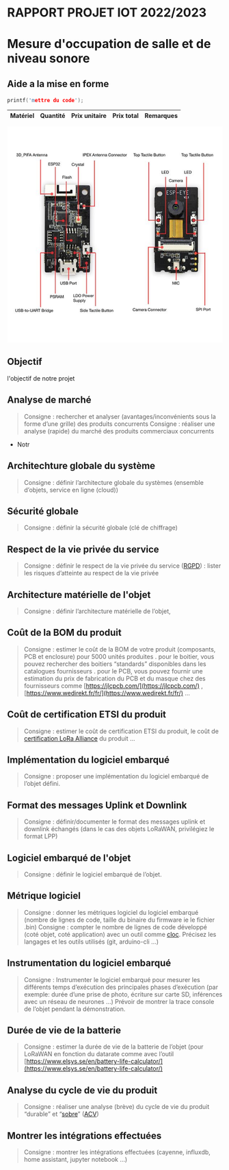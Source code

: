 # RAPPORT PROJET IOT 2022/2023
# Mesure d'occupation de salle et de niveau sonore

## Aide a la mise en forme 
```c
printf('mettre du code');
```

|Matériel|Quantité|Prix unitaire|Prix total|Remarques|
|--------|--------|-------------|----------|-|

![alt text](https://github.com/Chloeplt/Mesure-d-occupation-de-salle-niveau-sonore/blob/main/img/esp32.jpg?raw=true)

## Objectif 

l'objectif de notre projet 
## Analyse de marché
> Consigne : rechercher et analyser (avantages/inconvénients sous la forme d’une grille) des produits concurrents
> Consigne : réaliser une analyse (rapide) du marché des produits commerciaux concurrents

- Notr
## Architechture globale du système
> Consigne : définir l’architecture globale du systèmes (ensemble d’objets, service en ligne (cloud))

## Sécurité globale
> Consigne : définir la sécurité globale (clé de chiffrage)

## Respect de la vie privée du service
> Consigne : définir le respect de la vie privée du service ([RGPD](https://www.cnil.fr/fr/reglement-europeen-protection-donnees)) : lister les risques d’atteinte au respect de la vie privée

## Architecture matérielle de l'objet
> Consigne : définir l’architecture matérielle de l’objet,

## Coût de la BOM du produit
> Consigne : 
> estimer le coût de la BOM de votre produit (composants, PCB et enclosure) pour 5000 unités produites
. pour le boitier, vous pouvez rechercher des boitiers “standards” disponibles dans les catalogues fournisseurs
. pour le PCB, vous pouvez fournir une estimation du prix de fabrication du PCB et du masque chez des fournisseurs comme [https://jlcpcb.com/](https://jlcpcb.com/) , [https://www.wedirekt.fr/fr/](https://www.wedirekt.fr/fr/) …

## Coût de certification ETSI du produit
> Consigne : estimer le coût de certification ETSI du produit, le coût de [certification LoRa Alliance](https://lora-alliance.org/lorawan-certification/) du produit ...

## Implémentation du logiciel embarqué
> Consigne : proposer une implémentation du logiciel embarqué de l’objet défini.

## Format des messages Uplink et Downlink
> Consigne : définir/documenter le format des messages uplink et downlink échangés (dans le cas des objets LoRaWAN, privilégiez le format LPP)

## Logiciel embarqué de l'objet
> Consigne : définir le logiciel embarqué de l’objet.

## Métrique logiciel
> Consigne : donner les métriques logiciel du logiciel embarqué (nombre de lignes de code, taille du binaire du firmware ie le fichier .bin)
> Consigne :  compter le nombre de lignes de code développé (coté objet, coté application) avec un outil comme [cloc](https://github.com/AlDanial/cloc). Précisez les langages et les outils utilisés (git, arduino-cli …)

## Instrumentation du logiciel embarqué
> Consigne : Instrumenter le logiciel embarqué pour mesurer les différents temps d’exécution des principales phases d’exécution (par exemple: durée d’une prise de photo, écriture sur carte SD, inférences avec un réseau de neurones …)
Prévoir de montrer la trace console de l’objet pendant la démonstration.

## Durée de vie de la batterie
> Consigne : estimer la durée de vie de la batterie de l’objet (pour LoRaWAN en fonction du datarate comme avec l’outil [https://www.elsys.se/en/battery-life-calculator/](https://www.elsys.se/en/battery-life-calculator/)

## Analyse du cycle de vie du produit 
> Consigne : réaliser une analyse (brève) du cycle de vie du produit “durable” et “[sobre](https://www.youtube.com/watch?v=aX_tzI7w7Qo)” ([ACV](https://fr.wikipedia.org/wiki/Analyse_du_cycle_de_vie))

## Montrer les intégrations effectuées
> Consigne : montrer les intégrations effectuées (cayenne, influxdb, home assistant, jupyter notebook …)



